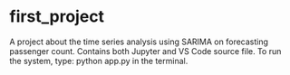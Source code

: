 # first_project
A project about the time series analysis using SARIMA on forecasting passenger count.
Contains both Jupyter and VS Code source file.
To run the system, type: python app.py in the terminal.
